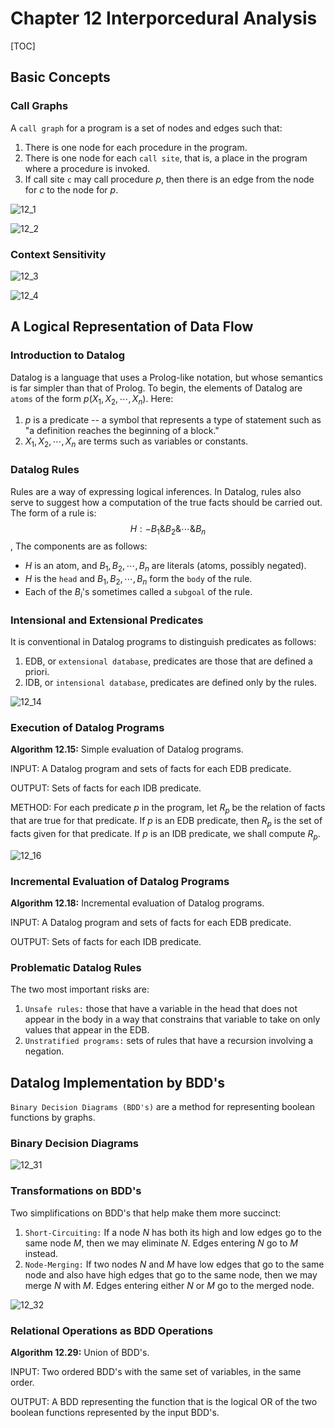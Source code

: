 # Chapter 12 Interporcedural Analysis

[TOC]



## Basic Concepts

### Call Graphs

A `call graph` for a program is a set of nodes and edges such that:

1. There is one node for each procedure in the program.
2. There is one node for each `call site`, that is, a place in the program where a procedure is invoked.
3. If call site `c` may call procedure $p$, then there is an edge from the node for $c$ to the node for $p$.

![12_1](res/12_1.png)

![12_2](res/12_2.png)

### Context Sensitivity

![12_3](res/12_3.png)

![12_4](res/12_4.png)



## A Logical Representation of Data Flow

### Introduction to Datalog

Datalog is a language that uses a Prolog-like notation, but whose semantics is far simpler than that of Prolog. To begin, the elements of Datalog are `atoms` of the form $p(X_1, X_2, \cdots, X_n)$. Here:

1. $p$ is a predicate -- a symbol that represents a type of statement such as "a definition reaches the beginning of a block."
2. $X_1, X_2, \cdots, X_n$ are terms such as variables or constants.

### Datalog Rules

Rules are a way of expressing logical inferences. In Datalog, rules also serve to suggest how a computation of the true facts should be carried out. The form of a rule is:
$$
H: - B_1 \& B_2 \& \cdots \& B_n
$$
, The components are as follows:

- $H$ is an atom, and $B_1, B_2, \cdots, B_n$ are literals (atoms, possibly negated).
- $H$ is the `head` and $B_1, B_2, \cdots, B_n$ form the `body` of the rule.
- Each of the $B_i$'s sometimes called a `subgoal` of the rule.

### Intensional and Extensional Predicates

It is conventional in Datalog programs to distinguish predicates as follows:

1. EDB, or `extensional database`, predicates are those that are defined a priori.
2. IDB, or `intensional database`, predicates are defined only by the rules.

![12_14](res/12_14.png)

### Execution of Datalog Programs

**Algorithm 12.15:** Simple evaluation of Datalog programs.

INPUT: A Datalog program and sets of facts for each EDB predicate.

OUTPUT: Sets of facts for each IDB predicate.

METHOD: For each predicate $p$ in the program, let $R_p$ be the relation of facts that are true for that predicate. If $p$ is an EDB predicate, then $R_p$ is the set of facts given for that predicate. If $p$ is an IDB predicate, we shall compute $R_p$.

![12_16](res/12_16.png)

### Incremental Evaluation of Datalog Programs

**Algorithm 12.18:** Incremental evaluation of Datalog programs.

INPUT: A Datalog program and sets of facts for each EDB predicate.

OUTPUT: Sets of facts for each IDB predicate.

### Problematic Datalog Rules

The two most important risks are:

1. `Unsafe rules:` those that have a variable in the head that does not appear in the body in a way that constrains that variable to take on only values that appear in the EDB.
2. `Unstratified programs:` sets of rules that have a recursion involving a negation.



## Datalog Implementation by BDD's

`Binary Decision Diagrams (BDD's)` are a method for representing boolean functions by graphs.

### Binary Decision Diagrams

![12_31](res/12_31.png)

### Transformations on BDD's

Two simplifications on BDD's that help make them more succinct:

1. `Short-Circuiting:` If a node $N$ has both its high and low edges go to the same node $M$, then we may eliminate $N$. Edges entering $N$ go to $M$ instead.
2. `Node-Merging:` If two nodes $N$ and $M$ have low edges that go to the same node and also have high edges that go to the same node, then we may merge $N$ with $M$. Edges entering either $N$ or $M$ go to the merged node.

![12_32](res/12_32.png)

### Relational Operations as BDD Operations

**Algorithm 12.29:** Union of BDD's.

INPUT: Two ordered BDD's with the same set of variables, in the same order.

OUTPUT: A BDD representing the function that is the logical OR of the two boolean functions represented by the input BDD's.

